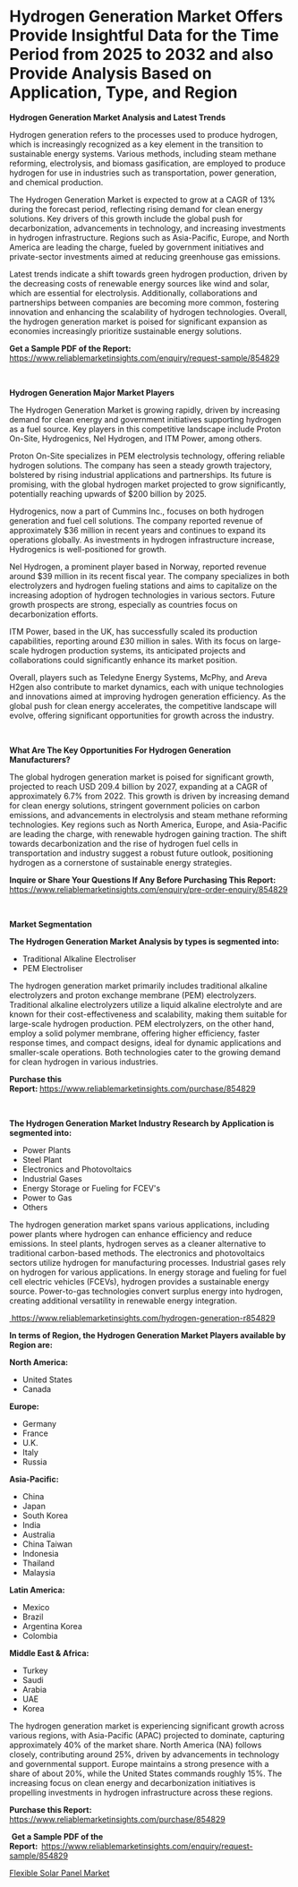 <p><h1>Hydrogen Generation Market Offers Provide Insightful Data for the Time Period from 2025 to 2032 and also Provide Analysis Based on Application, Type, and Region</h1></p><p><strong>Hydrogen Generation Market Analysis and Latest Trends</strong></p>
<p><p>Hydrogen generation refers to the processes used to produce hydrogen, which is increasingly recognized as a key element in the transition to sustainable energy systems. Various methods, including steam methane reforming, electrolysis, and biomass gasification, are employed to produce hydrogen for use in industries such as transportation, power generation, and chemical production.</p><p>The Hydrogen Generation Market is expected to grow at a CAGR of 13% during the forecast period, reflecting rising demand for clean energy solutions. Key drivers of this growth include the global push for decarbonization, advancements in technology, and increasing investments in hydrogen infrastructure. Regions such as Asia-Pacific, Europe, and North America are leading the charge, fueled by government initiatives and private-sector investments aimed at reducing greenhouse gas emissions.</p><p>Latest trends indicate a shift towards green hydrogen production, driven by the decreasing costs of renewable energy sources like wind and solar, which are essential for electrolysis. Additionally, collaborations and partnerships between companies are becoming more common, fostering innovation and enhancing the scalability of hydrogen technologies. Overall, the hydrogen generation market is poised for significant expansion as economies increasingly prioritize sustainable energy solutions.</p></p>
<p><strong>Get a Sample PDF of the Report:&nbsp;</strong> <a href="https://www.reliablemarketinsights.com/enquiry/request-sample/854829?utm_campaign=2133&utm_medium=2&utm_source=Github&utm_content=ia&utm_term=13022025&utm_id=hydrogen-generation">https://www.reliablemarketinsights.com/enquiry/request-sample/854829</a></p>
<p>&nbsp;</p>
<p><strong>Hydrogen Generation Major Market Players</strong></p>
<p><p>The Hydrogen Generation Market is growing rapidly, driven by increasing demand for clean energy and government initiatives supporting hydrogen as a fuel source. Key players in this competitive landscape include Proton On-Site, Hydrogenics, Nel Hydrogen, and ITM Power, among others.</p><p>Proton On-Site specializes in PEM electrolysis technology, offering reliable hydrogen solutions. The company has seen a steady growth trajectory, bolstered by rising industrial applications and partnerships. Its future is promising, with the global hydrogen market projected to grow significantly, potentially reaching upwards of $200 billion by 2025.</p><p>Hydrogenics, now a part of Cummins Inc., focuses on both hydrogen generation and fuel cell solutions. The company reported revenue of approximately $36 million in recent years and continues to expand its operations globally. As investments in hydrogen infrastructure increase, Hydrogenics is well-positioned for growth.</p><p>Nel Hydrogen, a prominent player based in Norway, reported revenue around $39 million in its recent fiscal year. The company specializes in both electrolyzers and hydrogen fueling stations and aims to capitalize on the increasing adoption of hydrogen technologies in various sectors. Future growth prospects are strong, especially as countries focus on decarbonization efforts.</p><p>ITM Power, based in the UK, has successfully scaled its production capabilities, reporting around £30 million in sales. With its focus on large-scale hydrogen production systems, its anticipated projects and collaborations could significantly enhance its market position.</p><p>Overall, players such as Teledyne Energy Systems, McPhy, and Areva H2gen also contribute to market dynamics, each with unique technologies and innovations aimed at improving hydrogen generation efficiency. As the global push for clean energy accelerates, the competitive landscape will evolve, offering significant opportunities for growth across the industry.</p></p>
<p>&nbsp;</p>
<p><strong>What Are The Key Opportunities For Hydrogen Generation Manufacturers?</strong></p>
<p><p>The global hydrogen generation market is poised for significant growth, projected to reach USD 209.4 billion by 2027, expanding at a CAGR of approximately 6.7% from 2022. This growth is driven by increasing demand for clean energy solutions, stringent government policies on carbon emissions, and advancements in electrolysis and steam methane reforming technologies. Key regions such as North America, Europe, and Asia-Pacific are leading the charge, with renewable hydrogen gaining traction. The shift towards decarbonization and the rise of hydrogen fuel cells in transportation and industry suggest a robust future outlook, positioning hydrogen as a cornerstone of sustainable energy strategies.</p></p>
<p><strong>Inquire or Share Your Questions If Any Before Purchasing This Report:</strong> <a href="https://www.reliablemarketinsights.com/enquiry/pre-order-enquiry/854829?utm_campaign=2133&utm_medium=2&utm_source=Github&utm_content=ia&utm_term=13022025&utm_id=hydrogen-generation">https://www.reliablemarketinsights.com/enquiry/pre-order-enquiry/854829</a></p>
<p>&nbsp;</p>
<p><strong>Market Segmentation</strong></p>
<p><strong>The Hydrogen Generation Market Analysis by types is segmented into:</strong></p>
<p><ul><li>Traditional Alkaline Electroliser</li><li>PEM Electroliser</li></ul></p>
<p><p>The hydrogen generation market primarily includes traditional alkaline electrolyzers and proton exchange membrane (PEM) electrolyzers. Traditional alkaline electrolyzers utilize a liquid alkaline electrolyte and are known for their cost-effectiveness and scalability, making them suitable for large-scale hydrogen production. PEM electrolyzers, on the other hand, employ a solid polymer membrane, offering higher efficiency, faster response times, and compact designs, ideal for dynamic applications and smaller-scale operations. Both technologies cater to the growing demand for clean hydrogen in various industries.</p></p>
<p><strong>Purchase this Report:&nbsp;</strong><a href="https://www.reliablemarketinsights.com/purchase/854829?utm_campaign=2133&utm_medium=2&utm_source=Github&utm_content=ia&utm_term=13022025&utm_id=hydrogen-generation">https://www.reliablemarketinsights.com/purchase/854829</a></p>
<p>&nbsp;</p>
<p><strong>The Hydrogen Generation Market Industry Research by Application is segmented into:</strong></p>
<p><ul><li>Power Plants</li><li>Steel Plant</li><li>Electronics and Photovoltaics</li><li>Industrial Gases</li><li>Energy Storage or Fueling for FCEV's</li><li>Power to Gas</li><li>Others</li></ul></p>
<p><p>The hydrogen generation market spans various applications, including power plants where hydrogen can enhance efficiency and reduce emissions. In steel plants, hydrogen serves as a cleaner alternative to traditional carbon-based methods. The electronics and photovoltaics sectors utilize hydrogen for manufacturing processes. Industrial gases rely on hydrogen for various applications. In energy storage and fueling for fuel cell electric vehicles (FCEVs), hydrogen provides a sustainable energy source. Power-to-gas technologies convert surplus energy into hydrogen, creating additional versatility in renewable energy integration.</p></p>
<p><a href="https://www.reliablemarketinsights.com/hydrogen-generation-r854829?utm_campaign=2133&utm_medium=2&utm_source=Github&utm_content=ia&utm_term=13022025&utm_id=hydrogen-generation">&nbsp;https://www.reliablemarketinsights.com/hydrogen-generation-r854829</a></p>
<p><strong>In terms of Region, the Hydrogen Generation Market Players available by Region are:</strong></p>
<p>
    <p> <strong> North America: </strong>
        <ul>
            <li>United States</li>
            <li>Canada</li>
        </ul>
        </p> 
    <p> <strong> Europe: </strong>
        <ul>
            <li>Germany</li>
            <li>France</li>
            <li>U.K.</li>
            <li>Italy</li>
            <li>Russia</li>
        </ul>
        </p> 
    <p> <strong> Asia-Pacific: </strong>
        <ul>
            <li>China</li>
            <li>Japan</li>
            <li>South Korea</li>
            <li>India</li>
            <li>Australia</li>
            <li>China Taiwan</li>
            <li>Indonesia</li>
            <li>Thailand</li>
            <li>Malaysia</li>
        </ul>
        </p> 
    <p> <strong> Latin America: </strong>
        <ul>
            <li>Mexico</li>
            <li>Brazil</li>
            <li>Argentina Korea</li>
            <li>Colombia</li>
        </ul>
        </p> 
    <p> <strong> Middle East & Africa: </strong>
        <ul>
            <li>Turkey</li>
            <li>Saudi</li>
            <li>Arabia</li>
            <li>UAE</li>
            <li>Korea</li>
        </ul>
    </p>
    </p>
<p><p>The hydrogen generation market is experiencing significant growth across various regions, with Asia-Pacific (APAC) projected to dominate, capturing approximately 40% of the market share. North America (NA) follows closely, contributing around 25%, driven by advancements in technology and governmental support. Europe maintains a strong presence with a share of about 20%, while the United States commands roughly 15%. The increasing focus on clean energy and decarbonization initiatives is propelling investments in hydrogen infrastructure across these regions.</p></p>
<p><strong>Purchase this Report: </strong><a href="https://www.reliablemarketinsights.com/purchase/854829?utm_campaign=2133&utm_medium=2&utm_source=Github&utm_content=ia&utm_term=13022025&utm_id=hydrogen-generation">https://www.reliablemarketinsights.com/purchase/854829</a></p>
<p>&nbsp;<strong>Get a Sample PDF of the Report:&nbsp;&nbsp;</strong><a href="https://www.reliablemarketinsights.com/enquiry/request-sample/854829?utm_campaign=2133&utm_medium=2&utm_source=Github&utm_content=ia&utm_term=13022025&utm_id=hydrogen-generation">https://www.reliablemarketinsights.com/enquiry/request-sample/854829</a></p>
<p><strong></strong></p>
<p><p><a href="https://github.com/JakirUddin651/Market-Research-Report-List-1/blob/main/flexible-solar-panel-market.md?utm_campaign=2133&utm_medium=2&utm_source=Github&utm_content=ia&utm_term=13022025&utm_id=hydrogen-generation">Flexible Solar Panel Market</a></p></p>